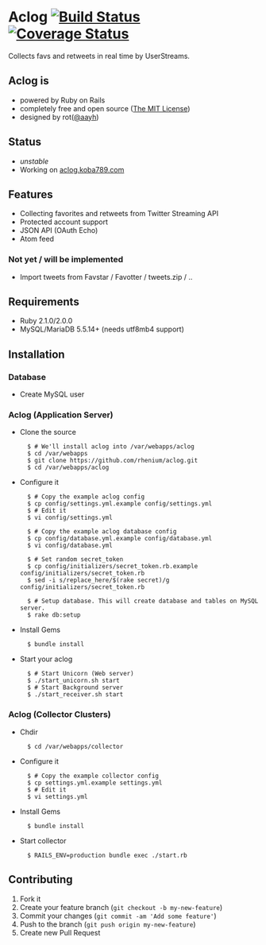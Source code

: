 # Aclog [![Build Status](https://travis-ci.org/rhenium/aclog.png?branch=master)](https://travis-ci.org/rhenium/aclog) [![Coverage Status](https://coveralls.io/repos/rhenium/aclog/badge.png)](https://coveralls.io/r/rhenium/aclog)
Collects favs and retweets in real time by UserStreams.

## Aclog is
* powered by Ruby on Rails
* completely free and open source ([The MIT License](https://github.com/rhenium/aclog/blob/master/LICENSE.txt))
* designed by rot([@aayh](https://twitter.com/aayh))

## Status
* *unstable*
* Working on [aclog.koba789.com](http://aclog.koba789.com)

## Features
* Collecting favorites and retweets from Twitter Streaming API
* Protected account support
* JSON API (OAuth Echo)
* Atom feed

### Not yet / will be implemented
* Import tweets from Favstar / Favotter / tweets.zip / ..

## Requirements
* Ruby 2.1.0/2.0.0
* MySQL/MariaDB 5.5.14+ (needs utf8mb4 support)

## Installation
### Database
* Create MySQL user

### Aclog (Application Server)
* Clone the source

        $ # We'll install aclog into /var/webapps/aclog
        $ cd /var/webapps
        $ git clone https://github.com/rhenium/aclog.git
        $ cd /var/webapps/aclog

* Configure it

        $ # Copy the example aclog config
        $ cp config/settings.yml.example config/settings.yml
        $ # Edit it
        $ vi config/settings.yml

        $ # Copy the example aclog database config
        $ cp config/database.yml.example config/database.yml
        $ vi config/database.yml

        $ # Set random secret_token
        $ cp config/initializers/secret_token.rb.example config/initializers/secret_token.rb
        $ sed -i s/replace_here/$(rake secret)/g config/initializers/secret_token.rb

        $ # Setup database. This will create database and tables on MySQL server.
        $ rake db:setup

* Install Gems

        $ bundle install

* Start your aclog

        $ # Start Unicorn (Web server)
        $ ./start_unicorn.sh start
        $ # Start Background server
        $ ./start_receiver.sh start

### Aclog (Collector Clusters)
* Chdir

        $ cd /var/webapps/collector

* Configure it

        $ # Copy the example collector config
        $ cp settings.yml.example settings.yml
        $ # Edit it
        $ vi settings.yml

* Install Gems

        $ bundle install

* Start collector

        $ RAILS_ENV=production bundle exec ./start.rb


## Contributing
1. Fork it
2. Create your feature branch (`git checkout -b my-new-feature`)
3. Commit your changes (`git commit -am 'Add some feature'`)
4. Push to the branch (`git push origin my-new-feature`)
5. Create new Pull Request

